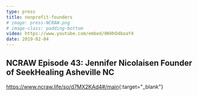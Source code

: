 ```yaml
---
type: press
title: nonprofit-founders
# image: press-NCRAW.png
# image-class: padding-bottom
video: https://www.youtube.com/embed/0KHhO4boaY4
date: 2019-02-04
---
```


## NCRAW Episode 43: Jennifer Nicolaisen Founder of SeekHealing Asheville NC

<https://www.ncraw.life/so/d7MX2KAd4#/main>{:target="_blank"}
